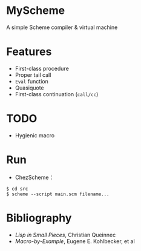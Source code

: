 # MyScheme
A simple Scheme compiler &amp; virtual machine

# Features

- First-class procedure
- Proper tail call
- `Eval` function
- Quasiquote
- First-class continuation (`call/cc`)

# TODO
- Hygienic macro

# Run

- ChezScheme：
```
$ cd src
$ scheme --script main.scm filename...
```

# Bibliography

- *Lisp in Small Pieces*, Christian Queinnec
- *Macro-by-Example*, Eugene E. Kohlbecker, et al